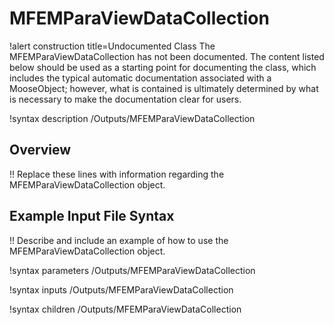 # MFEMParaViewDataCollection

!alert construction title=Undocumented Class
The MFEMParaViewDataCollection has not been documented. The content listed below should be used as a starting point for
documenting the class, which includes the typical automatic documentation associated with a
MooseObject; however, what is contained is ultimately determined by what is necessary to make the
documentation clear for users.

!syntax description /Outputs/MFEMParaViewDataCollection

## Overview

!! Replace these lines with information regarding the MFEMParaViewDataCollection object.

## Example Input File Syntax

!! Describe and include an example of how to use the MFEMParaViewDataCollection object.

!syntax parameters /Outputs/MFEMParaViewDataCollection

!syntax inputs /Outputs/MFEMParaViewDataCollection

!syntax children /Outputs/MFEMParaViewDataCollection
